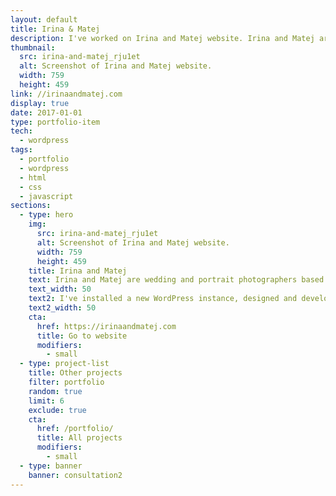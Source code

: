 ```yaml
---
layout: default
title: Irina & Matej
description: I've worked on Irina and Matej website. Irina and Matej are wedding and portrait photographers based in Croatia and travelling the world.
thumbnail:
  src: irina-and-matej_rju1et
  alt: Screenshot of Irina and Matej website.
  width: 759
  height: 459
link: //irinaandmatej.com
display: true
date: 2017-01-01
type: portfolio-item
tech:
  - wordpress
tags:
  - portfolio
  - wordpress
  - html
  - css
  - javascript
sections:
  - type: hero
    img:
      src: irina-and-matej_rju1et
      alt: Screenshot of Irina and Matej website.
      width: 759
      height: 459
    title: Irina and Matej
    text: Irina and Matej are wedding and portrait photographers based in Croatia and travelling the world.
    text_width: 50
    text2: I've installed a new WordPress instance, designed and developed a new WordPress theme from scratch twice, optimized assets delivery, used the latest best practices for boosting the site speed, hosted the website on DigitalOcean, and used Cloudflare to improve the security and performance.
    text2_width: 50
    cta:
      href: https://irinaandmatej.com
      title: Go to website
      modifiers:
        - small
  - type: project-list
    title: Other projects
    filter: portfolio
    random: true
    limit: 6
    exclude: true
    cta:
      href: /portfolio/
      title: All projects
      modifiers:
        - small
  - type: banner
    banner: consultation2
---
```


